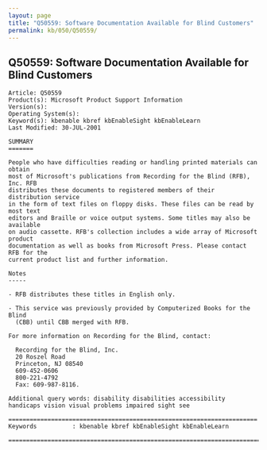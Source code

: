 ```yaml
---
layout: page
title: "Q50559: Software Documentation Available for Blind Customers"
permalink: kb/050/Q50559/
---
```


## Q50559: Software Documentation Available for Blind Customers

	Article: Q50559
	Product(s): Microsoft Product Support Information
	Version(s): 
	Operating System(s): 
	Keyword(s): kbenable kbref kbEnableSight kbEnableLearn
	Last Modified: 30-JUL-2001
	
	SUMMARY
	=======
	
	People who have difficulties reading or handling printed materials can obtain
	most of Microsoft's publications from Recording for the Blind (RFB), Inc. RFB
	distributes these documents to registered members of their distribution service
	in the form of text files on floppy disks. These files can be read by most text
	editors and Braille or voice output systems. Some titles may also be available
	on audio cassette. RFB's collection includes a wide array of Microsoft product
	documentation as well as books from Microsoft Press. Please contact RFB for the
	current product list and further information.
	
	Notes
	-----
	
	- RFB distributes these titles in English only.
	
	- This service was previously provided by Computerized Books for the Blind
	  (CBB) until CBB merged with RFB.
	
	For more information on Recording for the Blind, contact:
	
	  Recording for the Blind, Inc.
	  20 Roszel Road
	  Princeton, NJ 08540
	  609-452-0606
	  800-221-4792
	  Fax: 609-987-8116.
	
	Additional query words: disability disabilities accessibility handicaps vision visual problems impaired sight see
	
	======================================================================
	Keywords          : kbenable kbref kbEnableSight kbEnableLearn 
	
	=============================================================================
	
